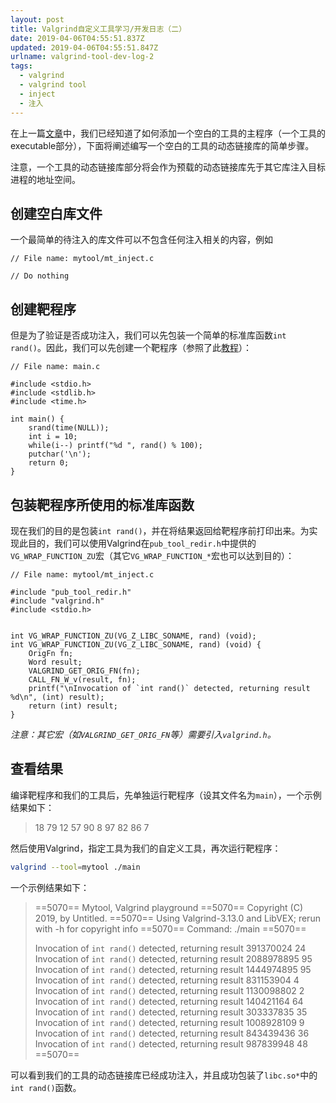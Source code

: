 ```yaml
---
layout: post
title: Valgrind自定义工具学习/开发日志（二）
date: 2019-04-06T04:55:51.837Z
updated: 2019-04-06T04:55:51.847Z
urlname: valgrind-tool-dev-log-2
tags:
  - valgrind
  - valgrind tool
  - inject
  - 注入
---
```

在上一篇[文章](/2019/04/01/valgrind-tool-dev-log-1)中，我们已经知道了如何添加一个空白的工具的主程序（一个工具的executable部分），下面将阐述编写一个空白的工具的动态链接库的简单步骤。

注意，一个工具的动态链接库部分将会作为预载的动态链接库先于其它库注入目标进程的地址空间。

## 创建空白库文件

一个最简单的待注入的库文件可以不包含任何注入相关的内容，例如

```
// File name: mytool/mt_inject.c

// Do nothing
```

## 创建靶程序

但是为了验证是否成功注入，我们可以先包装一个简单的标准库函数`int rand()`。因此，我们可以先创建一个靶程序（参照了此[教程](https://rafalcieslak.wordpress.com/2013/04/02/dynamic-linker-tricks-using-ld_preload-to-cheat-inject-features-and-investigate-programs/)）：

```
// File name: main.c

#include <stdio.h>
#include <stdlib.h>
#include <time.h>

int main() {
    srand(time(NULL));
    int i = 10;
    while(i--) printf("%d ", rand() % 100);
    putchar('\n');
    return 0;
}
```

## 包装靶程序所使用的标准库函数

现在我们的目的是包装`int rand()`，并在将结果返回给靶程序前打印出来。为实现此目的，我们可以使用Valgrind在`pub_tool_redir.h`中提供的`VG_WRAP_FUNCTION_ZU`宏（其它`VG_WRAP_FUNCTION_*`宏也可以达到目的）：

```
// File name: mytool/mt_inject.c

#include "pub_tool_redir.h"
#include "valgrind.h"
#include <stdio.h>


int VG_WRAP_FUNCTION_ZU(VG_Z_LIBC_SONAME, rand) (void);
int VG_WRAP_FUNCTION_ZU(VG_Z_LIBC_SONAME, rand) (void) {
    OrigFn fn;
    Word result;
    VALGRIND_GET_ORIG_FN(fn);
    CALL_FN_W_v(result, fn);
    printf("\nInvocation of `int rand()` detected, returning result %d\n", (int) result);
    return (int) result;
}
```

*注意：其它宏（如`VALGRIND_GET_ORIG_FN`等）需要引入`valgrind.h`。*

## 查看结果

编译靶程序和我们的工具后，先单独运行靶程序（设其文件名为`main`），一个示例结果如下：

> 18 79 12 57 90 8 97 82 86 7

然后使用Valgrind，指定工具为我们的自定义工具，再次运行靶程序：

```bash
valgrind --tool=mytool ./main
```

一个示例结果如下：

> ==5070== Mytool, Valgrind playground
> ==5070== Copyright (C) 2019, by Untitled.
> ==5070== Using Valgrind-3.13.0 and LibVEX; rerun with -h for copyright info
> ==5070== Command: ./main
> ==5070== 
>
> Invocation of `int rand()` detected, returning result 391370024
> 24
> Invocation of `int rand()` detected, returning result 2088978895
> 95
> Invocation of `int rand()` detected, returning result 1444974895
> 95
> Invocation of `int rand()` detected, returning result 831153904
> 4
> Invocation of `int rand()` detected, returning result 1130098802
> 2
> Invocation of `int rand()` detected, returning result 140421164
> 64
> Invocation of `int rand()` detected, returning result 303337835
> 35
> Invocation of `int rand()` detected, returning result 1008928109
> 9
> Invocation of `int rand()` detected, returning result 843439436
> 36
> Invocation of `int rand()` detected, returning result 987839948
> 48 
> ==5070==

可以看到我们的工具的动态链接库已经成功注入，并且成功包装了`libc.so*`中的`int rand()`函数。
